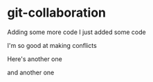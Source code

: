 # git-collaboration

Adding some more code
I just added some code

I'm so good at making conflicts

Here's another one

and another one

